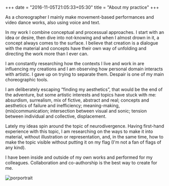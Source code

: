 +++
date = "2016-11-05T21:05:33+05:30"
title = "About my practice"
+++

As a choreographer I mainly make movement-based performances and video dance works, also using voice and text. 

In my work I combine conceptual and processual approaches. I start with an idea or desire, then dive into not-knowing and when I almost drown in it, a concept always comes to the surface. I believe that creation is a dialogue with the material and concepts have their own way of unfolding and directing the work more than I ever can.

I am constantly researching how the contexts I live and work in are influencing my creations and I am observing how personal domain interacts with artistic. I gave up on trying to separate them. 
Despair is one of my main choreographic tools. 

I am deliberately escaping “finding my aesthetics”, that would be the end of the adventure, but some artistic interests and topics have stuck with me:
absurdism, surrealism, mix of fictive, abstract and real; 
concepts and aesthetics of failure and inefficiency; 
meaning-making, (mis)communication; 
intersection between visual and sonic; 
tension between individual and collective, displacement. 

Lately my ideas spin around the topic of neurodivergence. Having first-hand experience with this topic, I am researching on the ways to make it into material, without illustration or representation, and, in the same time, how to make the topic visible without putting it on my flag (I'm not a fan of flags of any kind).

I have been inside and outside of my own works and performed for my colleagues. 
Collaboration and co-authorship is the best way to create for me.

![porportrait][1]

[1]: /img/portfolio/portrait.jpg
